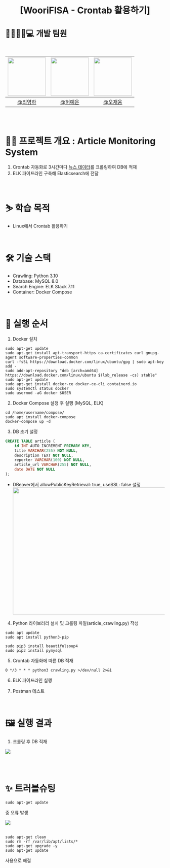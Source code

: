 # <p align="center">[WooriFISA - Crontab 활용하기] 

<h1 style="font-size: 25px;"> 👨‍👨‍👧‍👦💻 개발 팀원 <br>
<br>

|<img src="https://avatars.githubusercontent.com/u/98442485?v=4" width="120" height="120"/>|<img src="https://avatars.githubusercontent.com/u/38968449?v=4" width="120" height="120"/>|<img src="https://avatars.githubusercontent.com/u/175371231?v=4" width="120" height="120"/>|
|:-:|:-:|:-:|
|[@최영하](https://github.com/LeeYeonhee-00)|[@허예은](https://github.com/yyyeun)|[@오재웅](https://github.com/ohwoong2)|
<br>

# 🙆‍♀️ 프로젝트 개요 : Article Monitoring System
1. Crontab 자동화로 3시간마다 [뉴스 데이터](https://www.mk.co.kr/news/society/general/)를 크롤링하여 DB에 적재
2. ELK 파이프라인 구축해 Elasticsearch에 전달
<br>

# ⛷ 학습 목적
- Linux에서 Crontab 활용하기
<br>

# 🛠 기술 스택 
- Crawling: Python 3.10
- Database: MySQL 8.0
- Search Engine: ELK Stack 7.11
- Container: Docker Compose
<br>

# 🥾 실행 순서 
1. Docker 설치
```
sudo apt-get update
sudo apt-get install apt-transport-https ca-certificates curl gnupg-agent software-properties-common
curl -fsSL https://download.docker.com/linux/ubuntu/gpg | sudo apt-key add -
sudo add-apt-repository "deb [arch=amd64] https://download.docker.com/linux/ubuntu $(lsb_release -cs) stable"
sudo apt-get update
sudo apt-get install docker-ce docker-ce-cli containerd.io
sudo systemctl status docker
sudo usermod -aG docker $USER
```

2. Docker Compose 설정 후 실행 (MySQL, ELK)
```
cd /home/username/compose/
sudo apt install docker-compose
docker-compose up -d
```

3. DB 초기 설정
```sql
CREATE TABLE article (
    id INT AUTO_INCREMENT PRIMARY KEY,
    title VARCHAR(255) NOT NULL,
    description TEXT NOT NULL,
    reporter VARCHAR(100) NOT NULL,
    article_url VARCHAR(255) NOT NULL,
    date DATE NOT NULL
);
```
- DBeaver에서 allowPublicKeyRetrieval: true, useSSL: false 설정
  <img src="https://github.com/user-attachments/assets/3a0837c6-b255-42d6-b693-8123dd141746" width="600" height="400"/>

4. Python 라이브러리 설치 및 크롤링 파일(article_crawling.py) 작성
```
sudo apt update
sudo apt install python3-pip

sudo pip3 install beautifulsoup4
sudo pip3 install pymysql
```

5. Crontab 자동화에 따른 DB 적재
```
0 */3 * * * python3 crawling.py >/dev/null 2>&1
```

6. ELK 파이프라인 실행

7. Postman 테스트
<br>

# 🖼 실행 결과

1. 크롤링 후 DB 적재
<img src="https://github.com/user-attachments/assets/59f799ba-f8cf-427d-866a-ffaa9d58b33c">

<br><br>

# ✨ 트러블슈팅 
```
sudo apt-get update
```
중 오류 발생

<img src="https://github.com/user-attachments/assets/13868a39-fc73-45ed-8748-48781e8b8bf9">
<br><br>

```
sudo apt-get clean 
sudo rm -rf /var/lib/apt/lists/*
sudo apt-get upgrade -y
sudo apt-get update
```
사용으로 해결



